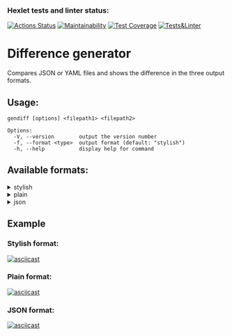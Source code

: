 ### Hexlet tests and linter status:
[![Actions Status](https://github.com/alexkwyk/frontend-project-lvl2/workflows/hexlet-check/badge.svg)](https://github.com/alexkwyk/frontend-project-lvl2/actions)
[![Maintainability](https://api.codeclimate.com/v1/badges/8cb6299162b5b04663ba/maintainability)](https://codeclimate.com/github/alexkwyk/frontend-project-lvl2/maintainability)
[![Test Coverage](https://api.codeclimate.com/v1/badges/8cb6299162b5b04663ba/test_coverage)](https://codeclimate.com/github/alexkwyk/frontend-project-lvl2/test_coverage)
[![Tests&Linter](https://github.com/alexkwyk/frontend-project-lvl2/actions/workflows/tests&linter.yml/badge.svg)](https://github.com/alexkwyk/frontend-project-lvl2/actions/workflows/tests&linter.yml)
# Difference generator
Compares JSON or YAML files and shows the difference in the three output formats.
## Usage:
```
gendiff [options] <filepath1> <filepath2>

Options:
  -V, --version        output the version number  
  -f, --format <type>  output format (default: "stylish")  
  -h, --help           display help for command  
  ```
## Available formats:
<details>
  <summary>stylish</summary>
  
  ```
  {
    common: {
      + follow: false
        setting1: Value 1
      - setting2: 200
      - setting3: true
      + setting3: null
      + setting4: blah blah
      + setting5: {
            key5: value5
        }
        setting6: {
            doge: {
              - wow: 
              + wow: so much
            }
            key: value
          + ops: vops
        }
    }
    group1: {
      - baz: bas
      + baz: bars
        foo: bar
      - nest: {
            key: value
        }
      + nest: str
    }
  - group2: {
        abc: 12345
        deep: {
            id: 45
        }
    }
  + group3: {
        deep: {
            id: {
                number: 45
            }
        }
        fee: 100500
    }
}
```

</details>
<details>
  <summary>plain</summary>
  
```
Property 'common.follow' was added with value: false
Property 'common.setting2' was removed
Property 'common.setting3' was updated. From true to null
Property 'common.setting4' was added with value: 'blah blah'
Property 'common.setting5' was added with value: [complex value]
Property 'common.setting6.doge.wow' was updated. From '' to 'so much'
Property 'common.setting6.ops' was added with value: 'vops'
Property 'group1.baz' was updated. From 'bas' to 'bars'
Property 'group1.nest' was updated. From [complex value] to 'str'
Property 'group2' was removed
Property 'group3' was added with value: [complex value]
```
</details> 
<details>
  <summary>json</summary>

```
{
  "common": {
    "type": "object",
    "children": {
      "follow": {
        "type": "secondFile",
        "file2": false
      },
      "setting1": {
        "type": "equal",
        "value": "Value 1"
      },
      "setting2": {
        "type": "firstFile",
        "file1": 200
      },
      "setting3": {
        "type": "common",
        "file1": true,
        "file2": null
      },
      "setting4": {
        "type": "secondFile",
        "file2": "blah blah"
      },
      "setting5": {
        "type": "secondFile",
        "file2": {
          "key5": "value5"
        }
      },
      "setting6": {
        "type": "object",
        "children": {
          "doge": {
            "type": "object",
            "children": {
              "wow": {
                "type": "common",
                "file1": "",
                "file2": "so much"
              }
            }
          },
          "key": {
            "type": "equal",
            "value": "value"
          },
          "ops": {
            "type": "secondFile",
            "file2": "vops"
          }
        }
      }
    }
  },
  "group1": {
    "type": "object",
    "children": {
      "baz": {
        "type": "common",
        "file1": "bas",
        "file2": "bars"
      },
      "foo": {
        "type": "equal",
        "value": "bar"
      },
      "nest": {
        "type": "common",
        "file1": {
          "key": "value"
        },
        "file2": "str"
      }
    }
  },
  "group2": {
    "type": "firstFile",
    "file1": {
      "abc": 12345,
      "deep": {
        "id": 45
      }
    }
  },
  "group3": {
    "type": "secondFile",
    "file2": {
      "deep": {
        "id": {
          "number": 45
        }
      },
      "fee": 100500
    }
  }
}
```
</details>

## Example

### Stylish format:
[![asciicast](https://asciinema.org/a/499729.svg)](https://asciinema.org/a/499729)
### Plain format:
[![asciicast](https://asciinema.org/a/499730.svg)](https://asciinema.org/a/499730)
### JSON format:
[![asciicast](https://asciinema.org/a/499731.svg)](https://asciinema.org/a/499731)

